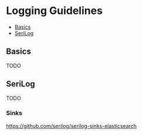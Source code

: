Logging Guidelines
======================

* [Basics](#basics)
* [SeriLog](#serilog)

## Basics
TODO

## SeriLog
TODO

### Sinks
https://github.com/serilog/serilog-sinks-elasticsearch